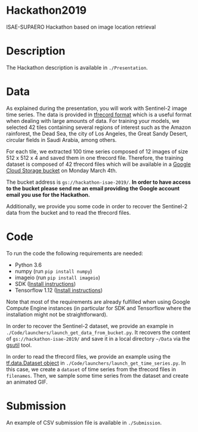 # Hackathon2019
ISAE-SUPAERO Hackathon based on image location retrieval

[](./imgs/Challenge.png)

# Description
The Hackathon description is available in `./Presentation`.

# Data
As explained during the presentation, you will work with Sentinel-2 image time series. The data is provided in [tfrecord format](https://www.tensorflow.org/tutorials/load_data/tf_records) which is a useful format when dealing with large amounts of data. For training your models, we selected 42 tiles containing several regions of interest such as the Amazon rainforest, the Dead Sea, the city of Los Angeles, the Great Sandy Desert, circular fields in Saudi Arabia, among others.

For each tile, we extracted 100 time series composed of 12 images of size 512 x 512 x 4 and saved them in one tfrecord file. Therefore, the training dataset is composed of 42 tfrecord files which will be available in a [Google Cloud Storage bucket](https://cloud.google.com/storage/docs/key-terms#buckets) on Monday March 4th.

The bucket address is `gs://hackathon-isae-2019/`. **In order to have access to the bucket please send me an email providing the Google account email you use for the Hackathon.**

Additionally, we provide you some code in order to recover the Sentinel-2 data from the bucket and to read the tfrecord files.

# Code
To run the code the following requirements are needed:

- Python 3.6
- numpy (run `pip install numpy`)
- imageio (run `pip install imageio`)
- SDK ([Install instructions](https://cloud.google.com/sdk/docs/downloads-apt-get))
- Tensorflow 1.12 ([Install instructions](https://www.tensorflow.org/install))

Note that most of the requirements are already fulfilled when using Google Compute Engine instances (in particular for SDK and Tensorflow where the installation might not be straightforward).

In order to recover the Sentinel-2 dataset, we provide an example in `./Code/launchers/launch_get_data_from_bucket.py`. It recovers the content of `gs://hackathon-isae-2019/` and save it in a local directory `~/Data` via the [gsutil](https://cloud.google.com/storage/docs/gsutil) tool.

In order to read the tfrecord files, we provide an example using the [tf.data.Dataset object](https://www.tensorflow.org/guide/datasets) in `./Code/launchers/launch_get_time_series.py`. In this case, we create a `dataset` of time series from the tfrecord files in `filenames`. Then, we sample some time series from the dataset and create an animated GIF.

# Submission

An example of CSV submission file is available in `./Submission`.

